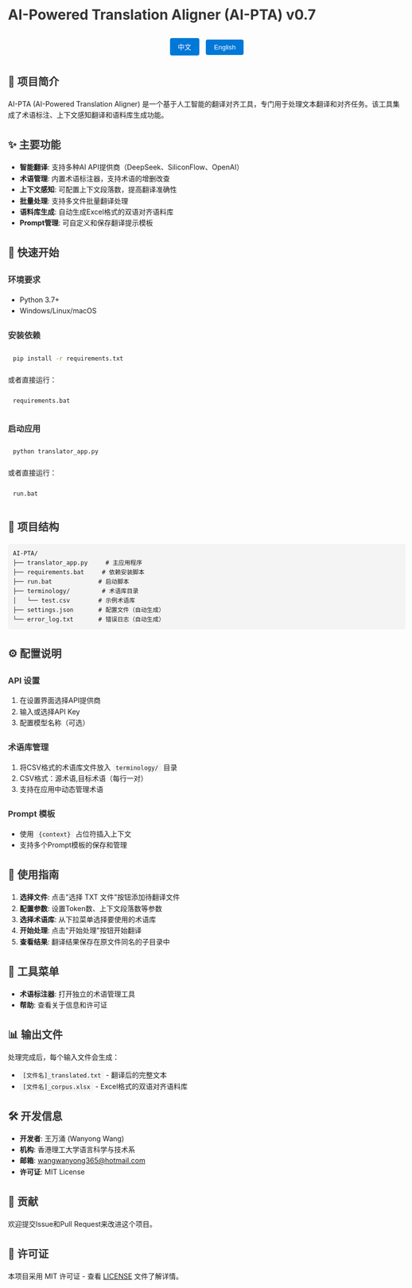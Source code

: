 # AI-Powered Translation Aligner (AI-PTA) v0.7

<div align="center">
  <button onclick="switchLanguage('zh')" style="background: #0078D7; color: white; border: none; padding: 8px 16px; margin: 5px; border-radius: 4px; cursor: pointer;">中文</button>
  <button onclick="switchLanguage('en')" style="background: #0078D7; color: white; border: none; padding: 8px 16px; margin: 5px; border-radius: 4px; cursor: pointer;">English</button>
</div>

<div id="zh-content" style="display: block;">

## 📖 项目简介

AI-PTA (AI-Powered Translation Aligner) 是一个基于人工智能的翻译对齐工具，专门用于处理文本翻译和对齐任务。该工具集成了术语标注、上下文感知翻译和语料库生成功能。

## ✨ 主要功能

- **智能翻译**: 支持多种AI API提供商（DeepSeek、SiliconFlow、OpenAI）
- **术语管理**: 内置术语标注器，支持术语的增删改查
- **上下文感知**: 可配置上下文段落数，提高翻译准确性
- **批量处理**: 支持多文件批量翻译处理
- **语料库生成**: 自动生成Excel格式的双语对齐语料库
- **Prompt管理**: 可自定义和保存翻译提示模板

## 🚀 快速开始

### 环境要求

- Python 3.7+
- Windows/Linux/macOS

### 安装依赖

```bash
pip install -r requirements.txt
```

或者直接运行：
```bash
requirements.bat
```

### 启动应用

```bash
python translator_app.py
```

或者直接运行：
```bash
run.bat
```

## 📁 项目结构

```
AI-PTA/
├── translator_app.py     # 主应用程序
├── requirements.bat     # 依赖安装脚本
├── run.bat             # 启动脚本
├── terminology/         # 术语库目录
│   └── test.csv        # 示例术语库
├── settings.json       # 配置文件（自动生成）
└── error_log.txt       # 错误日志（自动生成）
```

## ⚙️ 配置说明

### API 设置

1. 在设置界面选择API提供商
2. 输入或选择API Key
3. 配置模型名称（可选）

### 术语库管理

1. 将CSV格式的术语库文件放入 `terminology/` 目录
2. CSV格式：源术语,目标术语（每行一对）
3. 支持在应用中动态管理术语

### Prompt 模板

- 使用 `{context}` 占位符插入上下文
- 支持多个Prompt模板的保存和管理

## 🎯 使用指南

1. **选择文件**: 点击"选择 TXT 文件"按钮添加待翻译文件
2. **配置参数**: 设置Token数、上下文段落数等参数
3. **选择术语库**: 从下拉菜单选择要使用的术语库
4. **开始处理**: 点击"开始处理"按钮开始翻译
5. **查看结果**: 翻译结果保存在原文件同名的子目录中

## 🔧 工具菜单

- **术语标注器**: 打开独立的术语管理工具
- **帮助**: 查看关于信息和许可证

## 📊 输出文件

处理完成后，每个输入文件会生成：
- `[文件名]_translated.txt` - 翻译后的完整文本
- `[文件名]_corpus.xlsx` - Excel格式的双语对齐语料库

## 🛠️ 开发信息

- **开发者**: 王万涌 (Wanyong Wang)
- **机构**: 香港理工大学语言科学与技术系
- **邮箱**: wangwanyong365@hotmail.com
- **许可证**: MIT License

## 🤝 贡献

欢迎提交Issue和Pull Request来改进这个项目。

## 📄 许可证

本项目采用 MIT 许可证 - 查看 [LICENSE](LICENSE) 文件了解详情。

</div>

<div id="en-content" style="display: none;">

## 📖 Project Introduction

AI-PTA (AI-Powered Translation Aligner) is an AI-based translation alignment tool specifically designed for text translation and alignment tasks. The tool integrates terminology annotation, context-aware translation, and corpus generation functionalities.

## ✨ Key Features

- **Smart Translation**: Supports multiple AI API providers (DeepSeek, SiliconFlow, OpenAI)
- **Terminology Management**: Built-in terminology annotator with CRUD operations
- **Context Awareness**: Configurable context paragraphs for improved translation accuracy
- **Batch Processing**: Supports batch translation of multiple files
- **Corpus Generation**: Automatically generates Excel-format bilingual aligned corpora
- **Prompt Management**: Customizable and savable translation prompt templates

## 🚀 Quick Start

### Requirements

- Python 3.7+
- Windows/Linux/macOS

### Install Dependencies

```bash
pip install -r requirements.txt
```

Or run directly:
```bash
requirements.bat
```

### Launch Application

```bash
python translator_app.py
```

Or run directly:
```bash
run.bat
```

## 📁 Project Structure

```
AI-PTA/
├── translator_app.py     # Main application
├── requirements.bat      # Dependency installation script
├── run.bat              # Launch script
├── terminology/         # Terminology directory
│   └── test.csv         # Example terminology database
├── settings.json        # Configuration file (auto-generated)
└── error_log.txt        # Error log (auto-generated)
```

## ⚙️ Configuration

### API Settings

1. Select API provider in settings interface
2. Enter or select API Key
3. Configure model name (optional)

### Terminology Management

1. Place CSV-format terminology files in `terminology/` directory
2. CSV format: source term,target term (one pair per line)
3. Supports dynamic terminology management within the application

### Prompt Templates

- Use `{context}` placeholder to insert context
- Supports saving and managing multiple prompt templates

## 🎯 Usage Guide

1. **Select Files**: Click "Select TXT Files" button to add files for translation
2. **Configure Parameters**: Set token count, context paragraphs, etc.
3. **Choose Terminology**: Select terminology database from dropdown
4. **Start Processing**: Click "Start Processing" button to begin translation
5. **View Results**: Translation results are saved in subdirectories with original file names

## 🔧 Tools Menu

- **Terminology Annotator**: Open standalone terminology management tool
- **Help**: View about information and license

## 📊 Output Files

After processing, each input file generates:
- `[filename]_translated.txt` - Complete translated text
- `[filename]_corpus.xlsx` - Excel-format bilingual aligned corpus

## 🛠️ Development Information

- **Developer**: Wanyong Wang
- **Institution**: Department of Language Science and Technology, The Hong Kong Polytechnic University
- **Email**: wangwanyong365@hotmail.com
- **License**: MIT License

## 🤝 Contributing

Welcome to submit Issues and Pull Requests to improve this project.

## 📄 License

This project is licensed under the MIT License - see the [LICENSE](LICENSE) file for details.

</div>

<script>
function switchLanguage(lang) {
    if (lang === 'zh') {
        document.getElementById('zh-content').style.display = 'block';
        document.getElementById('en-content').style.display = 'none';
    } else if (lang === 'en') {
        document.getElementById('zh-content').style.display = 'none';
        document.getElementById('en-content').style.display = 'block';
    }
}
</script>

<style>
body {
    font-family: -apple-system, BlinkMacSystemFont, 'Segoe UI', Roboto, sans-serif;
    line-height: 1.6;
    max-width: 800px;
    margin: 0 auto;
    padding: 20px;
}

h1, h2, h3, h4 {
    color: #333;
    margin-top: 1.5em;
}

code {
    background: #f4f4f4;
    padding: 2px 6px;
    border-radius: 3px;
    font-family: 'Consolas', 'Monaco', monospace;
}

pre code {
    display: block;
    padding: 10px;
    border-radius: 5px;
    overflow-x: auto;
}

button:hover {
    opacity: 0.9;
}
</style>